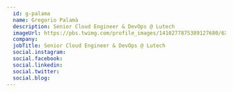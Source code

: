 ```yaml
---
  id: g-palama
  name: Gregorio Palamà
  description: Senior Cloud Engineer & DevOps @ Lutech
  imageUrl: https://pbs.twimg.com/profile_images/1410277875389127680/6X1X1J9U_400x400.jpg
  company: 
  jobTitle: Senior Cloud Engineer & DevOps @ Lutech
  social.instagram: 
  social.facebook: 
  social.linkedin: 
  social.twitter: 
  social.blog: 
---
```



  